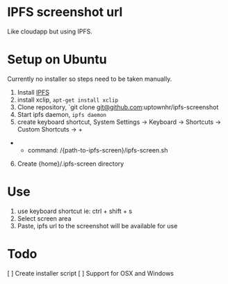 # IPFS screenshot url

Like cloudapp but using IPFS.

# Setup on Ubuntu
Currently no installer so steps need to be taken manually.

1. Install [IPFS](https://ipfs.io/docs/install/)
2. install xclip, `apt-get install xclip`
3. Clone repository, `git clone git@github.com:uptownhr/ipfs-screenshot
4. Start ipfs daemon, `ipfs daemon`
5. create keyboard shortcut, System Settings -> Keyboard -> Shortcuts -> Custom Shortcuts -> +
- - command: /{path-to-ipfs-screen}/ipfs-screen.sh
6. Create {home}/.ipfs-screen directory

# Use
1. use keyboard shortcut ie: ctrl + shift + s
2. Select screen area
3. Paste, ipfs url to the screenshot will be available for use



# Todo
[ ] Create installer script
[ ] Support for OSX and Windows